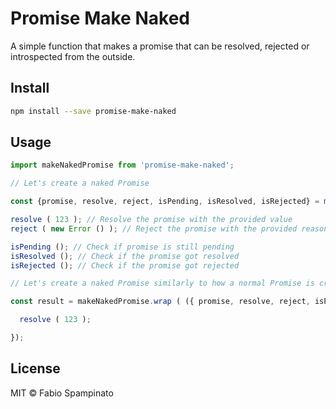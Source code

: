 # Promise Make Naked

A simple function that makes a promise that can be resolved, rejected or introspected from the outside.

## Install

```sh
npm install --save promise-make-naked
```

## Usage

```ts
import makeNakedPromise from 'promise-make-naked';

// Let's create a naked Promise

const {promise, resolve, reject, isPending, isResolved, isRejected} = makeNakedPromise ();

resolve ( 123 ); // Resolve the promise with the provided value
reject ( new Error () ); // Reject the promise with the provided reason

isPending (); // Check if promise is still pending
isResolved (); // Check if the promise got resolved
isRejected (); // Check if the promise got rejected

// Let's create a naked Promise similarly to how a normal Promise is created

const result = makeNakedPromise.wrap ( ({ promise, resolve, reject, isPending, isResolved, isRejected }) => {

  resolve ( 123 );

});
```

## License

MIT © Fabio Spampinato
